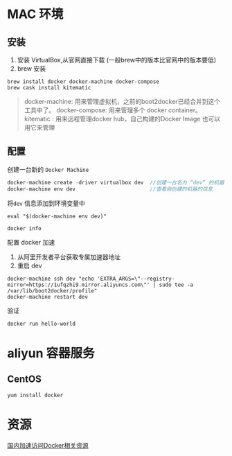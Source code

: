 # MAC 环境

## 安装
1. 安装 VirtualBox,从官网直接下载 (一般brew中的版本比官网中的版本要低)
2. brew 安装
```
brew install docker docker-machine docker-compose
brew cask install kitematic
```
> docker-machine: 用来管理虚拟机，之前的boot2docker已经合并到这个工具中了。
> docker-compose: 用来管理多个 docker container。
> kitematic     : 用来远程管理docker hub，自己构建的Docker Image 也可以用它来管理

## 配置
创建一台新的 ``Docker Machine``  
``` js
docker-machine create -driver virtualbox dev  //创建一台名为 “dev” 的机器
docker-machine env dev                        //查看刚创建的机器的信息
```
将``dev`` 信息添加到环境变量中
```
eval "$(docker-machine env dev)"
```
```
docker info
```
配置 docker 加速
1. 从阿里开发者平台获取专属加速器地址
2. 重启 dev
```
docker-machine ssh dev "echo 'EXTRA_ARGS=\"--registry-mirror=https://1ufqzhi9.mirror.aliyuncs.com\"' | sudo tee -a /var/lib/boot2docker/profile"
docker-machine restart dev
```
验证
```
docker run hello-world  
```

# aliyun 容器服务

CentOS
--

```
yum install docker
```

# 资源
[国内加速访问Docker相关资源](https://github.com/denverdino/aliyungo/wiki/Speed-Up-Docker-Access-In-China)
